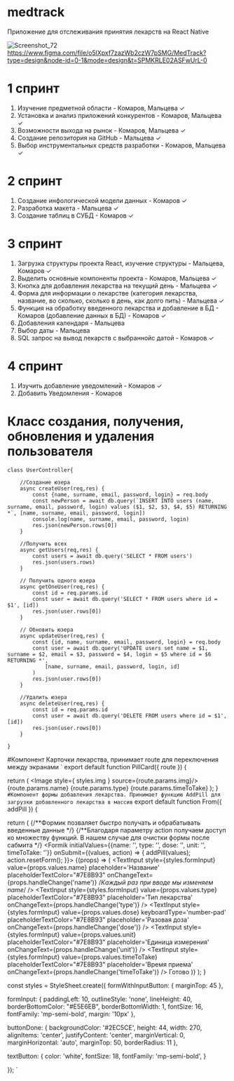 # medtrack
Приложение для отслеживания принятия лекарств на React Native

![Screenshot_72](https://github.com/EmmaMaltseva/medtrack/assets/92587254/bff983d7-ebbd-45ce-aa40-e41097618e4d)
https://www.figma.com/file/o5lXpxf7zazWb2czW7pSMG/MedTrack?type=design&node-id=0-1&mode=design&t=SPMKRLE02ASFwUrL-0
# 1 спринт
1. Изучение предметной области - Комаров, Мальцева ✓
2. Установка и анализ приложений конкурентов - Комаров, Мальцева ✓
3. Возможности выхода на рынок - Комаров, Мальцева ✓
4. Создание репозитория на GitHub - Мальцева ✓
5. Выбор инструментальных средств разработки - Комаров, Мальцева ✓
# 2 спринт
1. Создание инфологической модели данных - Комаров ✓
2. Разработка макета - Мальцева ✓
3. Создание таблиц в СУБД - Комаров ✓
# 3 спринт
1. Загрузка структуры проекта React, изучение структуры - Мальцева, Комаров ✓
2. Выделить основные компоненты проекта - Комаров, Мальцева ✓
3. Кнопка для добавления лекарства на текущий день - Мальцева ✓
4. Форма для информации о лекарстве (категория лекарства, название, во сколько, сколько в день, как долго пить) - Мальцева ✓
5. Функция на обработку введенного лекарства и добавление в БД - Комаров (добавление данных  в БД) - Комаров ✓
6. Добавления календаря - Мальцева
7. Выбор даты - Мальцева
8. SQL запрос на вывод лекарств с выбраннойс датой - Комаров ✓
# 4 спринт
1. Изучить добавление уведомлений - Комаров ✓
2. Добавить Уведомления - Комаров

# Класс создания, получения, обновления и удаления пользователя
```
class UserController{

    //Создание юзера
    async createUser(req,res) {
        const {name, surname, email, password, login} = req.body
        const newPerson = await db.query(`INSERT INTO users (name, surname, email, password, login) values ($1, $2, $3, $4, $5) RETURNING *`, [name, surname, email, password, login])
        console.log(name, surname, email, password, login)
        res.json(newPerson.rows[0])
    }

    //Получить всех
    async getUsers(req,res) {
        const users = await db.query('SELECT * FROM users')
        res.json(users.rows)
    }

    // Получить одного юзера
    async getOneUser(req,res) {
        const id = req.params.id
        const user = await db.query('SELECT * FROM users where id = $1', [id])
        res.json(user.rows[0])
    }

    // Обновить юзера
    async updateUser(req,res) {
        const {id, name, surname, email, password, login} = req.body
        const user = await db.query('UPDATE users set name = $1, surname = $2, email = $3, password = $4, login = $5 where id = $6 RETURNING *',
            [name, surname, email, password, login, id]
        )
        res.json(user.rows[0])
    }

    //Удалить юзера
    async deleteUser(req,res) {
        const id = req.params.id
        const user = await db.query('DELETE FROM users where id = $1', [id])
        res.json(user.rows[0])
    }

}
```
#Компонент Карточки лекарства, принимает route для переключения между экранами
`
export default function PillCard({ route }) {

  return (
    <View style={gStyle.main}>
      <Image style={ styles.img } source={route.params.img}/>
      <Text style={gStyle.title}>{route.params.name}</Text>
      <Text style={gStyle.title}>{route.params.type}</Text>
      <Text style={gStyle.title}>{route.params.timeToTake}</Text>
    </View>
  );
}
`
#Компонент формы добавления лекарства. Принимает функцию AddPill для загрузки добавленного лекарства в массив
`
export default function From({ addPill }) {
  
  return (
    <view>
      {/**Формик позваляет быстро получать и обрабатывать введенные данные */}
      {/**Благодаря параметру action получаем доступ ко множеству функций. В нашем случае для очистки формы после сабмита */}
      <Formik initialValues={{name: '', type: '', dose: '', unit: '', timeToTake: ''}} onSubmit={(values, action) => { 
        addPill(values);
        action.resetForm();
      }}>
        {(props) => (
          <View style={styles.formWithInputButton}>
            <TextInput
              style={styles.formInput}
              value={props.values.name} 
              placeholder='Название' 
              placeholderTextColor="#7E8B93"
              onChangeText={props.handleChange('name')} /*Каждый раз при вводе мы изменяем name*/
            /> 
            <TextInput
              style={styles.formInput}
              value={props.values.type} 
              placeholderTextColor="#7E8B93"
              placeholder='Тип лекарства' 
              onChangeText={props.handleChange('type')} 
            /> 
            <TextInput
              style={styles.formInput}
              value={props.values.dose}
              keyboardType='number-pad'
              placeholderTextColor="#7E8B93" 
              placeholder='Разовая доза' 
              onChangeText={props.handleChange('dose')} 
            /> 
            <TextInput
              style={styles.formInput}
              value={props.values.unit} 
              placeholderTextColor="#7E8B93"
              placeholder='Единица измерения' 
              onChangeText={props.handleChange('unit')} 
            /> 
            <TextInput
              style={styles.formInput}
              value={props.values.timeToTake} 
              placeholderTextColor="#7E8B93"
              placeholder='Время приема' 
              onChangeText={props.handleChange('timeToTake')} 
            /> 
            <Pressable style={styles.buttonDone} title='Готово' onPress={props.handleSubmit}>
              <Text style={styles.textButton}>Готово</Text>
            </Pressable>
          </View>
        )}
      </Formik>
    </view>
  );
}

const styles = StyleSheet.create({
  formWithInputButton: {
    marginTop: 45
  },

  formInput: {
    paddingLeft: 10,
    outlineStyle: 'none',
    lineHeight: 40,
    borderBottomColor: "#E5E6EB",
    borderBottomWidth: 1,
    fontSize: 16,
    fontFamily: 'mp-semi-bold',
    margin: '10px'
  },

  buttonDone: {
    backgroundColor: '#2EC5CE',
    height: 44,
    width: 270,
    alignItems: 'center',
    justifyContent: 'center',
    marginVertical: 0,
    marginHorizontal: 'auto',
    marginTop: 50,
    borderRadius: 11
  },

  textButton: {
    color: 'white',
    fontSize: 18,
    fontFamily: 'mp-semi-bold',
  }

});
`
